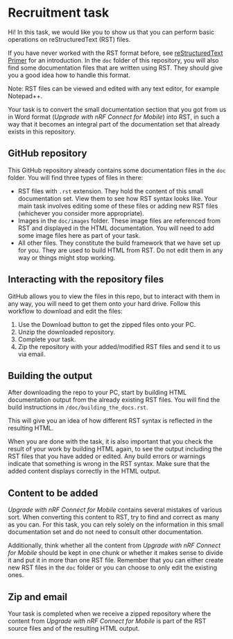 # Recruitment task

Hi! In this task, we would like you to show us that you can perform basic operations on reStructuredText (RST) files.

If you have never worked with the RST format before, see [reStructuredText Primer](https://www.sphinx-doc.org/en/master/usage/restructuredtext/basics.html) for an introduction. In the ``doc`` folder of this repository, you will also find some documentation files that are written using RST. They should give you a good idea how to handle this format.

Note: RST files can be viewed and edited with any text editor, for example Notepad++.

Your task is to convert the small documentation section that you got from us in Word format (*Upgrade with nRF Connect for Mobile*) into RST, in such a way that it becomes an integral part of the documentation set that already exists in this repository.

## GitHub repository

This GitHub repository already contains some documentation files in the ``doc`` folder. You will find three types of files in there:

* RST files with ``.rst`` extension. They hold the content of this small documentation set. View them to see how RST syntax looks like. Your main task involves editing some of these files or adding new RST files (whichever you consider more appropriate).
* Images in the ``doc/images`` folder. These image files are referenced from RST and displayed in the HTML documentation. You will need to add some image files here as part of your task.
* All other files. They constitute the build framework that we have set up for you. They are used to build HTML from RST. Do not edit them in any way or things might stop working.

## Interacting with the repository files

GitHub allows you to view the files in this repo, but to interact with them in any way, you will need to get them onto your hard drive.
Follow this workflow to download and edit the files:

1. Use the Download button to get the zipped files onto your PC.
2. Unzip the downloaded repository.
3. Complete your task.
4. Zip the repository with your added/modified RST files and send it to us via email.

## Building the output

After downloading the repo to your PC, start by building HTML documentation output from the already existing RST files. You will find the build instructions in ``/doc/building_the_docs.rst``.

This will give you an idea of how different RST syntax is reflected in the resulting HTML.

When you are done with the task, it is also important that you check the result of your work by building HTML again, to see the output including the RST files that you have added or edited. Any build errors or warnings indicate that something is wrong in the RST syntax. Make sure that the added content displays correctly in the HTML output.

## Content to be added

*Upgrade with nRF Connect for Mobile* contains several mistakes of various sort. When converting this content to RST, try to find and correct as many as you can. For this task, you can rely solely on the information in this small documentation set and do not need to consult other documentation.

Additionally, think whether all the content from *Upgrade with nRF Connect for Mobile* should be kept in one chunk or whether it makes sense to divide it and put it in more than one RST file. Remember that you can either create new RST files in the ``doc`` folder or you can choose to only edit the existing ones.

## Zip and email

Your task is completed when we receive a zipped repository where the content from  *Upgrade with nRF Connect for Mobile* is part of the RST source files and of the resulting HTML output.
